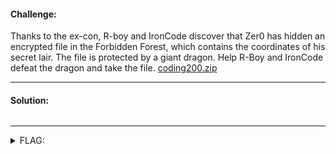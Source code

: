 #### Challenge:

Thanks to the ex-con, R-boy and IronCode discover that Zer0 has hidden an encrypted file in the Forbidden Forest, which contains the coordinates of his secret lair. The file is protected by a giant dragon. Help R-Boy and IronCode defeat the dragon and take the file. [coding200.zip](./coding200.zip ":ignore")

---

#### Solution:

```bash
```

---

<details><summary>FLAG:</summary>

```
{FLG:++---N0t_4_H4mM3r---||}
```

</details>
